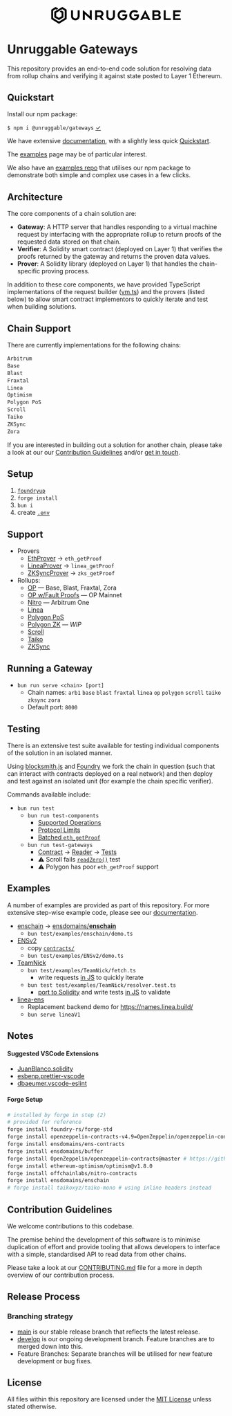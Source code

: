 <p align="center">
    <img src="./unruggable-logo-black.png" style = "width:300px;" alt = "Unruggable Gateways" />
</p>

# Unruggable Gateways

This repository provides an end-to-end code solution for resolving data from rollup chains and verifying it against state posted to Layer 1 Ethereum.

## Quickstart

Install our npm package:

`$ npm i @unruggable/gateways` [&check;](https://www.npmjs.com/package/@unruggable/unruggable-gateways)

We have extensive [documentation](https://gateway-docs.unruggable.com), with a slightly less quick [Quickstart](https://gateway-docs.unruggable.com/quickstart). 

The [examples](https://gateway-docs.unruggable.com/examples) page may be of particular interest. 

We also have an [examples repo](https://github.com/unruggable-labs/gateway-examples) that utilises our npm package to demonstrate both simple and complex use cases in a few clicks.

## Architecture

The core components of a chain solution are:

- **Gateway**: A HTTP server that handles responding to a virtual machine request by interfacing with the appropriate rollup to return proofs of the requested data stored on that chain.
- **Verifier**: A Solidity smart contract (deployed on Layer 1) that verifies the proofs returned by the gateway and returns the proven data values.
- **Prover**: A Solidity library (deployed on Layer 1) that handles the chain-specific proving process.

In addition to these core components, we have provided TypeScript implementations of the request builder ([vm.ts](https://github.com/unruggable-labs/unruggable-gateways/blob/main/v2/src/vm.ts)) and the provers (listed below) to allow smart contract implementors to quickly iterate and test when building solutions.

## Chain Support

There are currently implementations for the following chains:

```bash
Arbitrum
Base
Blast
Fraxtal
Linea
Optimism
Polygon PoS
Scroll
Taiko
ZKSync
Zora
```

If you are interested in building out a solution for another chain, please take a look at our our [Contribution Guidelines](#contribution-guidelines) and/or [get in touch](https://unruggable.com/contact).

## Setup

1. [`foundryup`](https://book.getfoundry.sh/getting-started/installation)
1. `forge install`
1. `bun i`
1. create [`.env`](./.env.example)

## Support
* Provers
	* [EthProver](./src/eth//EthProver.ts) &rarr; `eth_getProof`
	* [LineaProver](./src/linea/LineaProver.ts) &rarr; `linea_getProof`
	* [ZKSyncProver](./src/zksync/ZKSyncProver.ts) &rarr; `zks_getProof`
* Rollups: 
	* [OP](./src/op/OPRollup.ts) &mdash; Base, Blast, Fraxtal, Zora
	* [OP w/Fault Proofs](./src/op/OPFaultRollup.ts) &mdash; OP Mainnet
	* [Nitro](./src/nitro/NitroRollup.ts) &mdash; Arbitrum One
	* [Linea](./src/linea/LineaRollup.ts)
	* [Polygon PoS](./src/polygon/PolygonPoSRollup.ts)
	* [Polygon ZK](./src/polygon/PolygonZKRollup.ts) &mdash; *WIP*
	* [Scroll](./src/scroll/ScrollRollup.ts)
	* [Taiko](./src/taiko/TaikoRollup.ts)
	* [ZKSync](./src/zksync/ZKSyncRollup.ts)

## Running a Gateway

* `bun run serve <chain> [port]`
	* Chain names: `arb1` `base` `blast` `fraxtal` `linea` `op` `polygon` `scroll` `taiko` `zksync` `zora`
	* Default port: `8000`

## Testing

There is an extensive test suite available for testing individual components of the solution in an isolated manner. 

Using [blocksmith.js](https://github.com/adraffy/blocksmith.js/) and [Foundry](https://getfoundry.sh/) we fork the chain in question (such that can interact with contracts deployed on a real network) and then deploy and test against an isolated unit (for example the chain specific verifier).

Commands available include:

* `bun run test`
	* `bun run test-components`
		* [Supported Operations](./test/components/ops.test.ts)
		* [Protocol Limits](./test/components/limits.test.ts)
		* [Batched `eth_getProof`](./test/components/proofs.test.ts)
	* `bun run test-gateways`
		* [Contract](./test/gateway/SlotDataContract.sol) &rarr; [Reader](./test/gateway/SlotDataReader.sol) &rarr; [Tests](./test/gateway/tests.ts)
		* ⚠️ Scroll fails [`readZero()`](./test/gateway/tests.ts#L26) test
		* ⚠️ Polygon has poor `eth_getProof` support

## Examples

A number of examples are provided as part of this repository. For more extensive step-wise example code, please see our [documentation](https://gateway-docs.unruggable.com/examples).

* [enschain](./test/examples/enschain/) &rarr; [ensdomains/**enschain**](https://github.com/ensdomains/enschain/)
	* `bun test/examples/enschain/demo.ts`
* [ENSv2](./test/examples/ENSv2/)
	* copy [`contracts/`](https://github.com/unruggable-labs/ENS-V2/tree/main/contracts)
	* `bun test/examples/ENSv2/demo.ts`
* [TeamNick](./test/examples/TeamNick/)
	* `bun test/examples/TeamNick/fetch.ts`
		* write requests [in JS](./test/examples//TeamNick/fetch.ts) to quickly iterate
	* `bun test test/examples/TeamNick/resolver.test.ts`
		* [port to Solidity](./test/examples/TeamNick/TeamNick.sol) and write tests [in JS](./test/examples/TeamNick/resolver.test.ts) to validate
* [linea-ens](./test/v1/linea-ens.ts)
	* Replacement backend demo for https://names.linea.build/
	* `bun serve lineaV1`

## Notes

#### Suggested VSCode Extensions

* [JuanBlanco.solidity](https://marketplace.visualstudio.com/items?itemName=JuanBlanco.solidity)
* [esbenp.prettier-vscode](https://marketplace.visualstudio.com/items?itemName=esbenp.prettier-vscode)
* [dbaeumer.vscode-eslint](https://marketplace.visualstudio.com/items?itemName=dbaeumer.vscode-eslint)

#### Forge Setup
```sh
# installed by forge in step (2)
# provided for reference
forge install foundry-rs/forge-std
forge install openzeppelin-contracts-v4.9=OpenZeppelin/openzeppelin-contracts@release-v4.9 # required for ens-contracts
forge install ensdomains/ens-contracts
forge install ensdomains/buffer
forge install OpenZeppelin/openzeppelin-contracts@master # https://github.com/OpenZeppelin/openzeppelin-contracts/pull/4845
forge install ethereum-optimism/optimism@v1.8.0
forge install offchainlabs/nitro-contracts
forge install ensdomains/enschain
# forge install taikoxyz/taiko-mono # using inline headers instead
```


## Contribution Guidelines

We welcome contributions to this codebase. 

The premise behind the development of this software is to minimise duplication of effort and provide tooling that allows developers to interface with a simple, standardised API to read data from other chains.

Please take a look at our [CONTRIBUTING.md](https://github.com/unruggable-labs/unruggable-gateways/blob/main/v2/CONTRIBUTING.md) file for a more in depth overview of our contribution process.

## Release Process

### Branching strategy

* [main](https://github.com/unruggable-labs/unruggable-gateways/tree/main) is our stable release branch that reflects the latest release.
* [develop](https://github.com/unruggable-labs/unruggable-gateways/tree/develop) is our ongoing development branch. Feature branches are to merged down into this.
* Feature Branches: Separate branches will be utilised for new feature development or bug fixes.

## License

All files within this repository are licensed under the [MIT License](https://github.com/ethereum-optimism/optimism/blob/master/LICENSE) unless stated otherwise.
